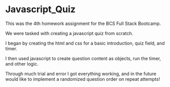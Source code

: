 # Javascript_Quiz
This was the 4th homework assignment for the BCS Full Stack Bootcamp.

We were tasked with creating a javascript quiz from scratch.

I began by creating the html and css for a basic introduction, quiz field, and timer.

I then used javascript to create question content as objects, run the timer, and other logic. 

Through much trial and error I got everything working, and in the future would like to implement a randomized question order on repeat attempts!